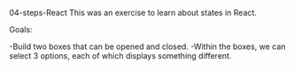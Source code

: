 04-steps-React
This was an exercise to learn about states in React.

Goals:

-Build two boxes that can be opened and closed.
-Within the boxes, we can select 3 options, each of which displays something different.
